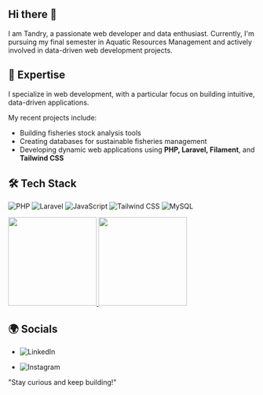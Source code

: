 ## Hi there 👋

I am Tandry, a passionate web developer and data enthusiast. Currently, I'm pursuing my final semester in Aquatic Resources Management and actively involved in data-driven web development projects. 

## 🌟 Expertise
I specialize in web development, with a particular focus on building intuitive, data-driven applications.

My recent projects include:
- Building fisheries stock analysis tools
- Creating databases for sustainable fisheries management
- Developing dynamic web applications using **PHP, Laravel, Filament**, and **Tailwind CSS**

## 🛠 Tech Stack
![PHP](https://img.shields.io/badge/PHP-777BB4?style=flat&logo=php&logoColor=white)
![Laravel](https://img.shields.io/badge/Laravel-FF2D20?style=flat&logo=laravel&logoColor=white)
![JavaScript](https://img.shields.io/badge/JavaScript-F7DF1E?style=flat&logo=javascript&logoColor=black)
![Tailwind CSS](https://img.shields.io/badge/Tailwind_CSS-38B2AC?style=flat&logo=tailwind-css&logoColor=white)
![MySQL](https://img.shields.io/badge/MySQL-4479A1?style=flat&logo=mysql&logoColor=white)

<p align="left">
<a href="https://github.com/penuliscode">
  <img height="180em" src="https://github-readme-stats-eight-theta.vercel.app/api?username=tndry&show_icons=true&theme=algolia&include_all_commits=true&count_private=true"/>
  <img height="180em" src="https://github-readme-stats-eight-theta.vercel.app/api/top-langs/?username=tndry&layout=compact&theme=algolia"/>
</a>
</p>

## 🌍 Socials
- ![LinkedIn](https://img.shields.io/badge/LinkedIn-0A66C2style=flat&logo=linkedin&logoColor=white)

- ![Instagram](https://img.shields.io/badge/Instagram-E4405F?style=flat&logo=instagram&logoColor=white)


"Stay curious and keep building!" 





